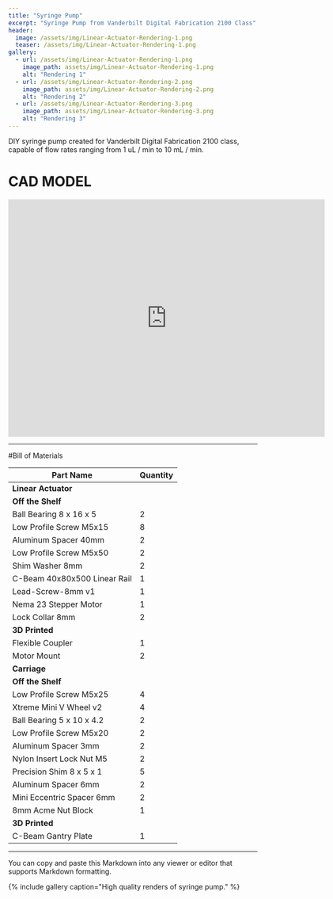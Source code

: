 ```yaml
---
title: "Syringe Pump"
excerpt: "Syringe Pump from Vanderbilt Digital Fabrication 2100 Class"
header:
  image: /assets/img/Linear-Actuator-Rendering-1.png
  teaser: /assets/img/Linear-Actuator-Rendering-1.png
gallery:
  - url: /assets/img/Linear-Actuator-Rendering-1.png
    image_path: assets/img/Linear-Actuator-Rendering-1.png
    alt: "Rendering 1"
  - url: /assets/img/Linear-Actuator-Rendering-2.png
    image_path: assets/img/Linear-Actuator-Rendering-2.png
    alt: "Rendering 2"
  - url: /assets/img/Linear-Actuator-Rendering-3.png
    image_path: assets/img/Linear-Actuator-Rendering-3.png
    alt: "Rendering 3"
---
```


DIY syringe pump created for Vanderbilt Digital Fabrication 2100 class, capable of flow rates ranging from 1 uL / min to 10 mL / min.

# CAD MODEL
<iframe src="https://vanderbilt643.autodesk360.com/shares/public/SH286ddQT78850c0d8a4dd1b2d391195116f?mode=embed" width="640" height="480" allowfullscreen="true" webkitallowfullscreen="true" mozallowfullscreen="true"  frameborder="0"></iframe>

---
#Bill of Materials

| **Part Name**                       | **Quantity** |
|------------------------------------|-------------|
| __Linear Actuator__                |             |
| __Off the Shelf__                  |             |
| Ball Bearing 8 x 16 x 5            | 2           |
| Low Profile Screw M5x15            | 8           |
| Aluminum Spacer 40mm               | 2           |
| Low Profile Screw M5x50            | 2           |
| Shim Washer 8mm                    | 2           |
| C-Beam 40x80x500 Linear Rail       | 1           |
| Lead-Screw-8mm v1                  | 1           |
| Nema 23 Stepper Motor              | 1           |
| Lock Collar 8mm                    | 2           |
| __3D Printed__                     |             |
| Flexible Coupler                   | 1           |
| Motor Mount                        | 2           |
| __Carriage__                       |             |
| __Off the Shelf__                  |             |
| Low Profile Screw M5x25            | 4           |
| Xtreme Mini V Wheel v2             | 4           |
| Ball Bearing 5 x 10 x 4.2          | 2           |
| Low Profile Screw M5x20            | 2           |
| Aluminum Spacer 3mm                | 2           |
| Nylon Insert Lock Nut M5           | 2           |
| Precision Shim 8 x 5 x 1           | 5           |
| Aluminum Spacer 6mm                | 2           |
| Mini Eccentric Spacer 6mm          | 2           |
| 8mm Acme Nut Block                 | 1           |
| __3D Printed__                     |             |
| C-Beam Gantry Plate                | 1           |



---

You can copy and paste this Markdown into any viewer or editor that supports Markdown formatting.

{% include gallery caption="High quality renders of syringe pump." %}
